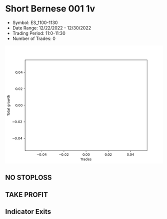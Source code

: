 # Short Bernese 001 1v 
- Symbol: ES_1100-1130
- Date Range: 12/22/2022 - 12/30/2022
- Trading Period: 11:0-11:30
- Number of Trades: 0

![Plot](ShortBernese0011vES_1100-1130.png)
## NO STOPLOSS














## TAKE PROFIT











## Indicator Exits

